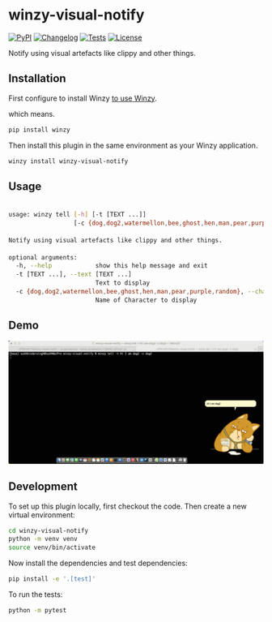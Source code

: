 # winzy-visual-notify

[![PyPI](https://img.shields.io/pypi/v/winzy-visual-notify.svg)](https://pypi.org/project/winzy-visual-notify/)
[![Changelog](https://img.shields.io/github/v/release/sukhbinder/winzy-visual-notify?include_prereleases&label=changelog)](https://github.com/sukhbinder/winzy-visual-notify/releases)
[![Tests](https://github.com/sukhbinder/winzy-visual-notify/workflows/Test/badge.svg)](https://github.com/sukhbinder/winzy-visual-notify/actions?query=workflow%3ATest)
[![License](https://img.shields.io/badge/license-Apache%202.0-blue.svg)](https://github.com/sukhbinder/winzy-visual-notify/blob/main/LICENSE)

Notify using visual artefacts like clippy and other things.

## Installation

First configure to install Winzy [to use Winzy](https://github.com/sukhbinder/winzy).

which means.

```bash
pip install winzy
```

Then install this plugin in the same environment as your Winzy application.
```bash
winzy install winzy-visual-notify
```
## Usage

```bash

usage: winzy tell [-h] [-t [TEXT ...]]
                  [-c {dog,dog2,watermellon,bee,ghost,hen,man,pear,purple,random}]

Notify using visual artefacts like clippy and other things.

optional arguments:
  -h, --help            show this help message and exit
  -t [TEXT ...], --text [TEXT ...]
                        Text to display
  -c {dog,dog2,watermellon,bee,ghost,hen,man,pear,purple,random}, --character {dog,dog2,watermellon,bee,ghost,hen,man,pear,purple,random}
                        Name of Character to display

```

## Demo
![winzy tell ](https://raw.githubusercontent.com/sukhbinder/winzy-visual-notify/refs/heads/main/winzy-visual-notify-demo.gif)

## Development

To set up this plugin locally, first checkout the code. Then create a new virtual environment:
```bash
cd winzy-visual-notify
python -m venv venv
source venv/bin/activate
```
Now install the dependencies and test dependencies:
```bash
pip install -e '.[test]'
```
To run the tests:
```bash
python -m pytest
```
